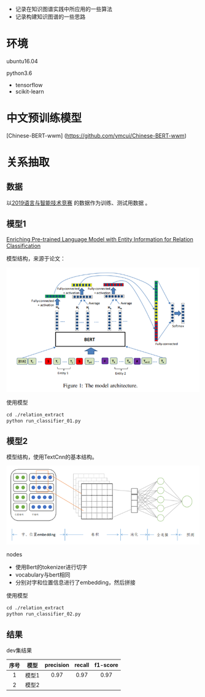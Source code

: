 * 记录在知识图谱实践中所应用的一些算法
* 记录构建知识图谱的一些思路

# 环境

ubuntu16.04

python3.6
* tensorflow
* scikit-learn 

# 中文预训练模型

[Chinese-BERT-wwm] (https://github.com/ymcui/Chinese-BERT-wwm)


# 关系抽取

## 数据

以[2019语言与智能技术竞赛](http://lic2019.ccf.org.cn/kg) 的数据作为训练、测试用数据 。

## 模型1

[Enriching Pre-trained Language Model with Entity Information for Relation Classification](https://www.researchgate.net/publication/333353661_Enriching_Pre-trained_Language_Model_with_Entity_Information_for_Relation_Classification)

模型结构，来源于论文：

![模型结构](./tmp/1.png)

使用模型

```shell
cd ./relation_extract
python run_classifier_01.py
```

## 模型2

模型结构，使用TextCnn的基本结构。

![模型结构](./tmp/2.png)

nodes

* 使用Bert的tokenizer进行切字
* vocabulary与bert相同
* 分别对字和位置信息进行了embedding，然后拼接

使用模型
```shell
cd ./relation_extract
python run_classifier_02.py
```


## 结果

dev集结果

| 序号 | 模型 | precision | recall | f1-score |
| :-: | :-: | :-: | :-: | :-: |
| 1 | 模型1 | 0.97 | 0.97 | 0.97 | 
| 2 | 模型2 |  |  |  |